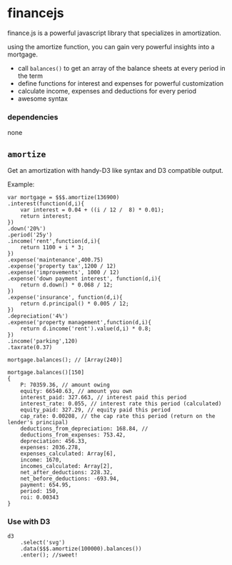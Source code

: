 # financejs
finance.js is a powerful javascript library that specializes in amortization.

using the amortize function, you can gain very powerful insights into a mortgage. 

- call `balances()` to get an array of the balance sheets at every period in the term
- define functions for interest and expenses for powerful customization
- calculate income, expenses and deductions for every period
- awesome syntax

### dependencies
none

## `amortize`
Get an amortization with handy-D3 like syntax and D3 compatible output.

Example:

    var mortgage = $$$.amortize(136900)
	.interest(function(d,i){
		var interest = 0.04 + ((i / 12 /  8) * 0.01);
		return interest;
	})
	.down('20%')
	.period('25y')
	.income('rent',function(d,i){
		return 1100 + i * 3;
	})
	.expense('maintenance',400.75)
	.expense('property tax',1200 / 12)
	.expense('improvements', 1000 / 12)
	.expense('down payment interest', function(d,i){
		return d.down() * 0.068 / 12;
	})
	.expense('insurance', function(d,i){
		return d.principal() * 0.005 / 12;
	})
	.depreciation('4%')
	.expense('property management',function(d,i){
		return d.income('rent').value(d,i) * 0.8;
	})
	.income('parking',120)
	.taxrate(0.37)
      
    mortgage.balances(); // [Array(240)]
    
    mortgage.balances()[150]
    {	
        P: 70359.36, // amount owing
        equity: 66540.63, // amount you own
        interest_paid: 327.663, // interest paid this period 
        interest_rate: 0.055, // interest rate this period (calculated)
        equity_paid: 327.29, // equity paid this period
        cap_rate: 0.00208, // the cap rate this period (return on the lender's principal)
        deductions_from_depreciation: 168.84, //
        deductions_from_expenses: 753.42,
        depreciation: 456.33,
        expenses: 2036.278,
        expenses_calculated: Array[6],
        income: 1670,
        incomes_calculated: Array[2],
        net_after_deductions: 228.32,
        net_before_deductions: -693.94,
        payment: 654.95,
        period: 150,
        roi: 0.00343
    }
      
### Use with D3

    d3
        .select('svg')
        .data($$$.amortize(100000).balances())
        .enter(); //sweet!

